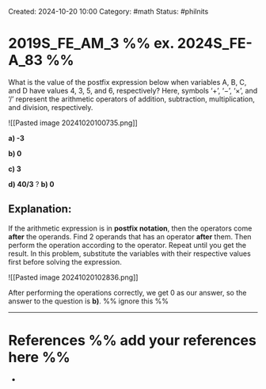 Created: 2024-10-20 10:00
Category: #math
Status: #philnits



# 2019S_FE_AM_3 %% ex. 2024S_FE-A_83 %%

What is the value of the postfix expression below when variables A, B, C, and D have values 4, 3, 5, and 6, respectively? Here, symbols ‘$+$’, ‘$-$’, ‘$\times$’, and ‘$/$’ represent the arithmetic operators of addition, subtraction, multiplication, and division, respectively.

![[Pasted image 20241020100735.png]]

**a) -3**

**b) 0**

**c) 3**

**d) 40/3**
?
**b) 0**
## **Explanation:**

If the arithmetic expression is in **postfix notation**, then the operators come **after** the operands. Find 2 operands that has an operator **after** them. Then perform the operation according to the operator. Repeat until you get the result. In this problem, substitute the variables with their respective values first before solving the expression.

![[Pasted image 20241020102836.png]]

After performing the operations correctly, we get 0 as our answer, so the answer to the question is **b)**.
%% ignore this %%
<!--SR:!2025-04-29,15,290-->
---









# References %% add your references here %%
- 